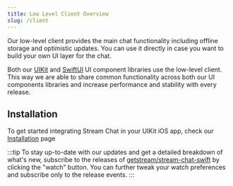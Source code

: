 ```yaml
---
title: Low Level Client Overview
slug: /client
---
```


Our low-level client provides the main chat functionality including offline storage and optimistic updates. You can use it directly in case you want to build your own UI layer for the chat.

Both our [UIKit](../uikit) and [SwiftUI](../swiftui) UI component libraries use the low-level client. This way we are able to share common functionality across both our UI components libraries and increase performance and stability with every release.

## Installation

To get started integrating Stream Chat in your UIKit iOS app, check our [Installation](../basics/integration) page

:::tip 
To stay up-to-date with our updates and get a detailed breakdown of what's new, subscribe to the releases of [getstream/stream-chat-swift](https://github.com/GetStream/stream-chat-swift/releases) by clicking the "watch" button. You can further tweak your watch preferences and subscribe only to the release events. 
:::